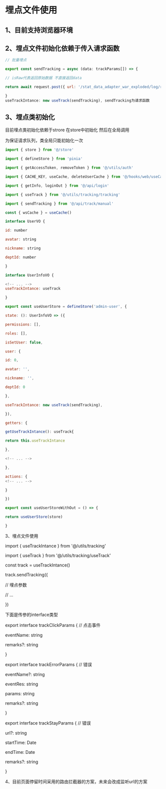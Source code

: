 # 埋点文件使用
## 1、目前支持浏览器环境

## 2、埋点文件初始化依赖于传入请求函数

```jsx
// 批量埋点

export const sendTracking = async (data: trackParams[]) => {

// isRaw代表返回原始数据 不直接返回data

return await request.post({ url: '/stat_data_adapter_war_exploded/log/reportOperationLog', data , isRaw:true})

}
useTrackIntance: new useTrack(sendTracking), sendTracking为请求函数
```

## 3、埋点类初始化

目前埋点类初始化依赖于strore 在store中初始化  然后在全局调用

为保证请求队列，类全局只能初始化一次

```jsx
import { store } from '@/store'

import { defineStore } from 'pinia'

import { getAccessToken, removeToken } from '@/utils/auth'

import { CACHE_KEY, useCache, deleteUserCache } from '@/hooks/web/useCache'

import { getInfo, loginOut } from '@/api/login'

import { useTrack } from '@/utils/tracking/tracking'

import { sendTracking } from '@/api/track/manual'

const { wsCache } = useCache()

interface UserVO {

id: number

avatar: string

nickname: string

deptId: number

}

interface UserInfoVO {

<!-- ... -->
useTrackIntance: useTrack

}

export const useUserStore = defineStore('admin-user', {

state: (): UserInfoVO => ({

permissions: [],

roles: [],

isSetUser: false,

user: {

id: 0,

avatar: '',

nickname: '',

deptId: 0

},

useTrackIntance: new useTrack(sendTracking),

}),

getters: {

getUseTrackIntance(): useTrack{

return this.useTrackIntance

},

<!-- ... -->

},

actions: {
<!-- ... -->

}

})

export const useUserStoreWithOut = () => {

return useUserStore(store)

}
```

3、埋点文件使用

import { useTrackIntance } from '@/utils/tracking'

import { useTrack } from '@/utils/tracking/useTrack'

const track = useTrackIntance()

<!-- 有三个暴露的方法 setStayParams setClickParams setErrorParams -->

track.sendTracking({

// 埋点参数

// ...

})

下面是传参的interface类型

export interface trackClickParams { // 点击事件

eventName: string

remarks?: string

}

export interface trackErrorParams { // 错误

eventName?: string

eventRes: string

params: string

remarks?: string

}

export interface trackStayParams { // 错误

url?: string

startTime: Date

endTime: Date

remarks?: string

}

4、目前页面停留时间采用的路由拦截器的方案，未来会改成监听url的方案